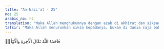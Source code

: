 ```yaml
---
title: "An-Nazi'at - 25"
no: 25
arabic_no: ٢٥
translation: "Maka Allah menghukumnya dengan azab di akhirat dan siksaan di dunia."
tafsir: "Maka Allah menurunkan siksa kepadanya, bukan di dunia saja bahkan juga di akhirat. Siksaan di dunia ialah dengan ditenggelamkan bersama kaumnya di Laut Merah, dan siksaan di akhirat dengan dijerumuskan ke dalam neraka Jahanam, yang merupakan tempat kembali yang sangat buruk."
---
```

فَاَخَذَهُ اللّٰهُ نَكَالَ الْاٰخِرَةِ وَالْاُوْلٰىۗ